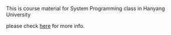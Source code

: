 This is course material for System Programming class in Hanyang University

please check [here](http://resourceful.github.io) for more info.
